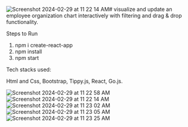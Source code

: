 ![Screenshot 2024-02-29 at 11 22 14 AM](https://github.com/saravzizo/manageTool/assets/106132207/d023506d-6eaf-43c7-8b7a-f306063dde16)# visualize and update an employee organization chart interactively with filtering and drag & drop functionality.



Steps to Run

1. npm i create-react-app
2. npm install
3. npm start


Tech stacks used:

  Html and Css,
  Bootstrap, 
  Tippy.js, 
  React, 
  Go.js.


![Screenshot 2024-02-29 at 11 22 58 AM](https://github.com/saravzizo/manageTool/assets/106132207/936498c6-2487-4fe2-a027-55f234cac49b)
![Screenshot 2024-02-29 at 11 22 14 AM](https://github.com/saravzizo/manageTool/assets/106132207/fdc8b3ae-1dda-44d9-a91a-bb1bdf34d550)
![Screenshot 2024-02-29 at 11 23 02 AM](https://github.com/saravzizo/manageTool/assets/106132207/7b9dcfe9-5c89-4983-8ee6-31d77611e0ef)
![Screenshot 2024-02-29 at 11 23 05 AM](https://github.com/saravzizo/manageTool/assets/106132207/14e840b9-f2e2-410e-b883-8c1be20d0687)
![Screenshot 2024-02-29 at 11 23 25 AM](https://github.com/saravzizo/manageTool/assets/106132207/161f44ab-28c6-41ca-8ab1-48fa7e899d78)
